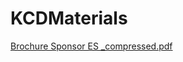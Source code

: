 # KCDMaterials
[Brochure Sponsor ES _compressed.pdf](https://github.com/fhcn-io/KCDMaterials/files/10984668/Brochure.Sponsor.ES._compressed.pdf)

